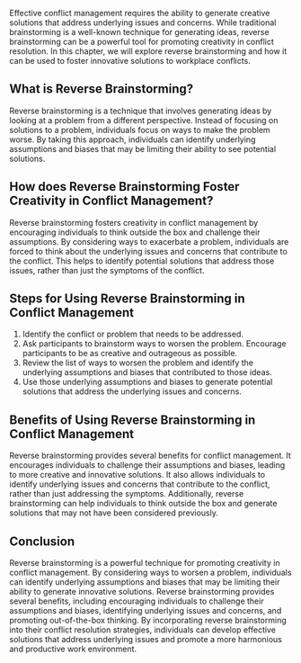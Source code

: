 
Effective conflict management requires the ability to generate creative solutions that address underlying issues and concerns. While traditional brainstorming is a well-known technique for generating ideas, reverse brainstorming can be a powerful tool for promoting creativity in conflict resolution. In this chapter, we will explore reverse brainstorming and how it can be used to foster innovative solutions to workplace conflicts.

What is Reverse Brainstorming?
------------------------------

Reverse brainstorming is a technique that involves generating ideas by looking at a problem from a different perspective. Instead of focusing on solutions to a problem, individuals focus on ways to make the problem worse. By taking this approach, individuals can identify underlying assumptions and biases that may be limiting their ability to see potential solutions.

How does Reverse Brainstorming Foster Creativity in Conflict Management?
------------------------------------------------------------------------

Reverse brainstorming fosters creativity in conflict management by encouraging individuals to think outside the box and challenge their assumptions. By considering ways to exacerbate a problem, individuals are forced to think about the underlying issues and concerns that contribute to the conflict. This helps to identify potential solutions that address those issues, rather than just the symptoms of the conflict.

Steps for Using Reverse Brainstorming in Conflict Management
------------------------------------------------------------

1. Identify the conflict or problem that needs to be addressed.
2. Ask participants to brainstorm ways to worsen the problem. Encourage participants to be as creative and outrageous as possible.
3. Review the list of ways to worsen the problem and identify the underlying assumptions and biases that contributed to those ideas.
4. Use those underlying assumptions and biases to generate potential solutions that address the underlying issues and concerns.

Benefits of Using Reverse Brainstorming in Conflict Management
--------------------------------------------------------------

Reverse brainstorming provides several benefits for conflict management. It encourages individuals to challenge their assumptions and biases, leading to more creative and innovative solutions. It also allows individuals to identify underlying issues and concerns that contribute to the conflict, rather than just addressing the symptoms. Additionally, reverse brainstorming can help individuals to think outside the box and generate solutions that may not have been considered previously.

Conclusion
----------

Reverse brainstorming is a powerful technique for promoting creativity in conflict management. By considering ways to worsen a problem, individuals can identify underlying assumptions and biases that may be limiting their ability to generate innovative solutions. Reverse brainstorming provides several benefits, including encouraging individuals to challenge their assumptions and biases, identifying underlying issues and concerns, and promoting out-of-the-box thinking. By incorporating reverse brainstorming into their conflict resolution strategies, individuals can develop effective solutions that address underlying issues and promote a more harmonious and productive work environment.
